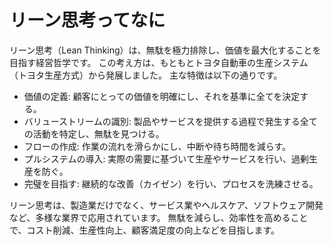 # リーン思考ってなに

リーン思考（Lean Thinking）は、無駄を極力排除し、価値を最大化することを目指す経営哲学です。
この考え方は、もともとトヨタ自動車の生産システム（トヨタ生産方式）から発展しました。
主な特徴は以下の通りです。

- 価値の定義: 顧客にとっての価値を明確にし、それを基準に全てを決定する。
- バリューストリームの識別: 製品やサービスを提供する過程で発生する全ての活動を特定し、無駄を見つける。
- フローの作成: 作業の流れを滑らかにし、中断や待ち時間を減らす。
- プルシステムの導入: 実際の需要に基づいて生産やサービスを行い、過剰生産を防ぐ。
- 完璧を目指す: 継続的な改善（カイゼン）を行い、プロセスを洗練させる。

リーン思考は、製造業だけでなく、サービス業やヘルスケア、ソフトウェア開発など、多様な業界で応用されています。
無駄を減らし、効率性を高めることで、コスト削減、生産性向上、顧客満足度の向上などを目指します。
